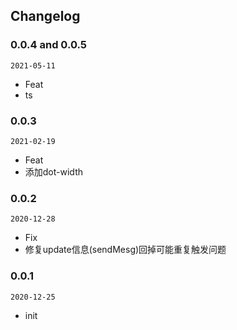 ## Changelog

### 0.0.4 and 0.0.5

`2021-05-11`

- Feat
 - ts

### 0.0.3

`2021-02-19`

- Feat
 - 添加dot-width
### 0.0.2

`2020-12-28`

- Fix
 - 修复update信息(sendMesg)回掉可能重复触发问题

### 0.0.1

`2020-12-25`

- init
